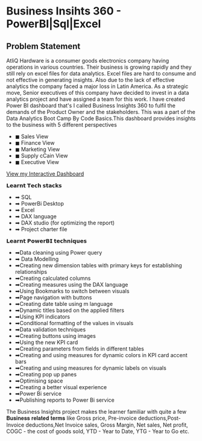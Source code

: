 # Business Insihts 360 - PowerBI|Sql|Excel


## Problem Statement
AtliQ Hardware is a consumer goods electronics company having operations in various countries. Their business is growing rapidly and they still rely on excel files for data analytics. Excel files are hard to consume and not effective in generating insights. Also due to the lack of effective analytics the company faced a major loss in Latin America.
As a strategic move, Senior executives of this company have decided to invest in a data analytics project and have assigned a team for this work.
I have created Power BI dashboard that's I called Business Insights 360 to fulfil the demands of the Product Owner and the stakeholders. This was a part of the Data Analytics Boot Camp By Code Basics.This dashboard provides insights to the business with 5 different perspectives
- ◼ Sales View
- ◼ Finance View
- ◼ Marketing View
- ◼ Supply cCain View
- ◼ Executive View

[View my Interactive Dashboard](https://app.powerbi.com/view?r=eyJrIjoiM2Q2MGVhYzMtNWRkNy00ZDEwLWE0ZTMtYWM2ZGE5ZGUwMWE0IiwidCI6ImM2ZTU0OWIzLTVmNDUtNDAzMi1hYWU5LWQ0MjQ0ZGM1YjJjNCJ9)

𝗟𝗲𝗮𝗿𝗻𝘁 𝗧𝗲𝗰𝗵 𝘀𝘁𝗮𝗰𝗸𝘀
- ➡ SQL
- ➡ PowerBi Desktop
- ➡ Excel
- ➡ DAX language
- ➡ DAX studio (for optimizing the report)
- ➡ Project charter file
 
 𝗟𝗲𝗮𝗿𝗻𝘁 𝗣𝗼𝘄𝗲𝗿𝗕𝗜 𝘁𝗲𝗰𝗵𝗻𝗶𝗾𝘂𝗲𝘀
- ➡Data cleaning using Power query
- ➡ Data Modelling
- ➡Creating new dimension tables with primary keys for establishing relationships
- ➡Creating calculated columns
- ➡Creating measures using the DAX language
- ➡Using Bookmarks to switch between visuals
- ➡Page navigation with buttons
- ➡Creating date table using m language
- ➡Dynamic titles based on the applied filters
- ➡Using KPI indicators
- ➡Conditional formatting of the values in visuals
- ➡Data validation techniques
- ➡Creating buttons using images
- ➡Using the new KPI card
- ➡Creating parameters from fields in different tables
- ➡Creating and using measures for dynamic colors in KPI card accent bars
- ➡Creating and using measures for dynamic labels on visuals
- ➡Creating pop up panes
- ➡Optimising space
- ➡Creating a better visual experience
- ➡Power Bi service
- ➡Publishing reports to Power Bi service
 
The Business Insights project makes the learner familiar with quite a few 𝐁𝐮𝐬𝐢𝐧𝐞𝐬𝐬 𝐫𝐞𝐥𝐚𝐭𝐞𝐝 𝐭𝐞𝐫𝐦𝐬 like Gross price, Pre-invoice deductions,Post-Invoice deductions,Net Invoice sales, Gross Margin, Net sales, Net profit, COGC - the cost of goods sold, YTD - Year to Date, YTG - Year to Go etc.


